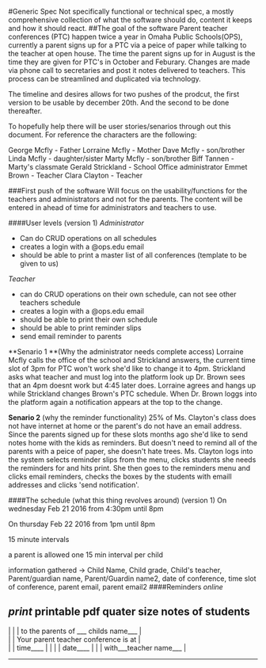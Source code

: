 #Generic Spec 
Not specifically functional or technical spec, a mostly comprehensive collection of what the software should do, content it keeps and how it should react.
##The goal of the software
Parent teacher conferences (PTC) happen twice a year in Omaha Public Schools(OPS), currently a parent signs up for a PTC via a peice of paper while talking to the teacher at open house. The time the parent signs up for in August is the time they are given for PTC's in October and Feburary. Changes are made via phone call to secretaries and post it notes delivered to teachers. This process can be streamlined and duplicated via technology.

The timeline and desires allows for two pushes of the prodcut, the first version to be usable by december 20th. And the second to be done thereafter.

To hopefully help there will be user stories/senarios through out this document. For reference the characters are the following:

George Mcfly - Father
Lorraine Mcfly - Mother
Dave Mcfly - son/brother
Linda Mcfly - daughter/sister
Marty Mcfly - son/brother
Biff Tannen - Marty's classmate
Gerald Strickland - School Office administrator
Emmet Brown - Teacher
Clara Clayton - Teacher

###First push of the software
Will focus on the usability/functions for the teachers and administrators and not for the parents. The content will be entered in ahead of time for administrators and teachers to use.

####User levels (version 1)
*Administrator* 
- Can do CRUD operations on all schedules
- creates a login with a @ops.edu email
- should be able to print a master list of all conferences (template to be given to us)

*Teacher* 
- can do CRUD operations on their own schedule, can not see other teachers schedule
- creates a login with a @ops.edu email
- should be able to print their own schedule
- should be able to print reminder slips
- send email reminder to parents

**Senario 1 **(Why the administrator needs complete access)
Lorraine Mcfly calls the office of the school and Strickland answers, the current time slot of 3pm for PTC won't work she'd like to change it to 4pm. Strickland asks what teacher and must log into the platform look up Dr. Brown sees that an 4pm doesnt work but 4:45 later does. Lorraine agrees and hangs up while Strickland changes Brown's PTC schedule. When Dr. Brown loggs into the platform again a notification appears at the top to the change. 

**Senario 2** (why the reminder functionality)
25% of Ms. Clayton's class does not have internet at home or the parent's do not have an email address. Since the parents signed up for these slots months ago she'd like to send notes home with the kids as reminders. But doesn't need to remind all of the parents with a peice of paper, she doesn't hate trees. Ms. Clayton logs into the system selects reminder slips from the menu, clicks students she needs the reminders for and hits print. She then goes to the reminders menu and clicks email reminders, checks the boxes by the students with emaill addresses and clicks 'send notification'.  

####The schedule (what this thing revolves around) (version 1)
On wednesday Feb 21 2016 from 4:30pm until 8pm

On thursday Feb 22 2016 from 1pm until 8pm

15 minute intervals

a parent is allowed one 15 min interval per child

information gathered -> Child Name, Child grade, Child's teacher, Parent/guardian name, Parent/Guardin name2, date of conference, time slot of conference, parent email, parent email2
####Reminders
*online*

*print*
printable pdf quater size notes of students 
-------------------------------------------
|                                           |
| to the parents of ___ childs name___      |                           
| 
| Your parent teacher conference is at      |                            
| 
| time____                                  |
|                                           |
| date____                                  |
| 
| with___teacher name___                    |             
____________________________________________